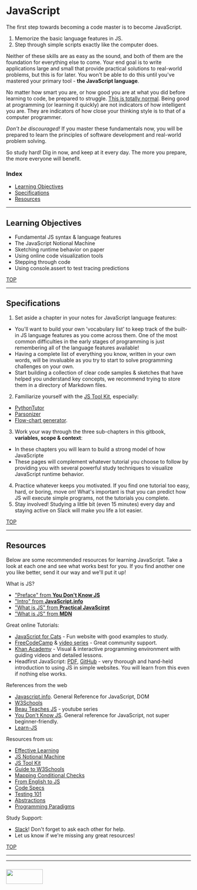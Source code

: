 # JavaScript


The first step towards becoming a code master is to become JavaScript.  

1. Memorize the basic language features in JS.
2. Step through simple scripts exactly like the computer does.

Neither of these skills are as easy as the sound, and both of them are the foundation for everything else to come.  Your end goal is to write applications large and small that provide practical solutions to real-world problems, but this is for later.  You won't be able to do this until you've mastered your primary tool - __the JavaScript language__.  

No matter how smart you are, or how good you are at what you did before learning to code, be prepared to struggle.  [This is totally normal](http://elewa.education/2018/01/22/thinking-computer-thoughts/).  Being good at programming (or learning it quickly) are not indicators of how intelligent you are.  They are indicators of how close your thinking style is to that of a computer programmer.  

_Don't be discouraged!_  If you master these fundamentals now, you will be prepared to learn the principles of software development and real-world problem solving. 

So study hard! Dig in now, and keep at it every day.  The more you prepare, the more everyone will benefit.



### Index
* [Learning Objectives](#learning-objectives)
* [Specifications](#specifications)
* [Resources](#resources)

---

## Learning Objectives


* Fundamental JS syntax & language features
* The JavaScript Notional Machine
* Sketching runtime behavior on paper
* Using online code visualization tools 
* Stepping through code
* Using console.assert to test tracing predictions



[TOP](#index)

---

## Specifications

1. Set aside a chapter in your notes for JavaScript language features:    
  * You'll want to build your own 'vocabulary list' to keep track of the built-in JS language features as you come across them.  One of the most common difficulties in the early stages of programming is just remembering all of the language features available!  
  * Having a complete list of everything you know, written in your own words, will be invaluable as you try to start to solve programming challenges on your own.
  * Start building a collection of clear code samples & sketches that have helped you understand key concepts, we recommend trying to store them in a directory of Markdown files.   
2. Familiarize yourself with the [JS Tool Kit](https://github.com/elewa-academy/js-tool-kit), especially: 
  * [PythonTutor](http://www.pythontutor.com/javascript.html#mode=edit)
  * [Parsonizer](https://github.com/elewa-academy/js-tool-kit/blob/master/learning-environments.md#parsonizer)
  * [Flow-chart generator](https://github.com/elewa-academy/js-tool-kit/blob/master/learning-environments.md#bogdan-lyashenko).
3. Work your way through the three sub-chapters in this gitbook, __variables, scope & context__:  
  * In these chapters you will learn to build a strong model of how JavaScripte 
  * These pages will complement whatever tutorial you choose to follow by providing you with several powerful study techniques to visualize JavaScript runtime behavior.  
4. Practice whatever keeps you motivated. If you find one tutorial too easy, hard, or boring, move on!  What's important is that you can predict how JS will execute simple programs, not the tutorials you complete.
5. Stay involved!  Studying a little bit (even 15 minutes) every day and staying active on Slack will make you life a lot easier.

[TOP](#index)

---

## Resources

Below are some recommended resources for learning JavaScript.  Take a look at each one and see what works best for you.  If you find another one you like better, send it our way and we'll put it up!

What is JS?
* ["Preface" from __You Don't Know JS__](https://github.com/getify/You-Dont-Know-JS/blob/master/preface.md)
* ["Intro" from __JavaScript.info__](https://javascript.info/intro)
* ["What is JS" from __Practical JavaScirpt__](https://shawnr.gitbooks.io/practical-introduction-to-javascript/content/what-is-javascript/)
* ["What is JS" from __MDN__](https://developer.mozilla.org/en-US/docs/Learn/JavaScript/First_steps/What_is_JavaScript)


Great online Tutorials:
* [JavaScript for Cats](http://jsforcats.com) - Fun website with good examples to study.
* [FreeCodeCamp](https://www.freecodecamp.org) & [video series](https://medium.freecodecamp.org/my-giant-javascript-basics-course-is-now-live-on-youtube-and-its-100-free-9020a21bbc27) - Great community support.
* [Khan Academy](https://www.khanacademy.org/computing/computer-programming/programming#concept-intro) - Visual & interactive programming environment with guiding videos and detailed lessons.
* Headfirst JavaScript: [PDF](http://wickedlysmart.com/wp-content/uploads/2014/03/Head_First_JavaScript_Programming_SampleChapter.pdf), [GitHub](https://github.com/bethrobson/Head-First-JavaScript-Programming) - very thorough and hand-held introduction to using JS in simple websites. You will learn from this even if nothing else works.


References from the web
* [Javascript.info](https://javascript.info). General Reference for JavaScript, DOM
* [W3Schools](https://www.w3schools.com/jS/default.asp)
* [Beau Teaches JS](https://www.youtube.com/watch?v=le-URjBhevE&list=PLWKjhJtqVAbk2qRZtWSzCIN38JC_NdhW5) - youtube series
* [You Don't Know JS](https://github.com/getify/You-Dont-Know-JS/blob/master/up%20&%20going/README.md#you-dont-know-js-up--going). General reference for JavaScript, not super beginner-friendly.
* [Learn-JS](http://www.learn-js.org)

Resources from us:
* [Effective Learning](https://github.com/elewa-academy/effective-learning)
* [JS Notional Machine](https://github.com/elewa-academy/js-notional-machine)
* [JS Tool Kit](https://github.com/elewa-academy/js-tool-kit)
* [Guide to W3Schools](https://www.youtube.com/watch?v=rNJBK5UGQ1A)
* [Mapping Conditional Checks](https://github.com/elewa-academy/mapping-conditional-checks/settings)
* [From English to JS](https://github.com/elewa-academy/english-to-js)
* [Code Specs](https://github.com/elewa-academy/code-specs)
* [Testing 101](https://github.com/elewa-academy/testing-101)
* [Abstractions](https://github.com/elewa-academy/abstractions)
* [Programming Paradigms](https://github.com/elewa-academy/programming-paradigms)








Study Support:
* [Slack](https://join.slack.com/t/elewa-academy/shared_invite/enQtMjk4OTA3OTM1NjIwLTA2ZmQ0NDVhNjQxZWM2NjNhNmMyNmVhZGNhZmJmZTY1OWQ4Nzc0ZTkzZGE3NjdiYTYwYThlNzI3YTg2NGM5MGM)!  Don't forget to ask each other for help.
* Let us know if we're missing any great resources!



[TOP](#index)

___
___
### <a href="http://elewa.education/blog" target="_blank"><img src="https://user-images.githubusercontent.com/18554853/34921062-506450ae-f97d-11e7-875f-6feeb26ad72d.png" width="100" height="40"/></a>


